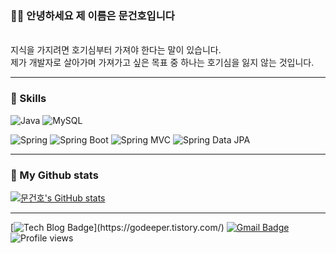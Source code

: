 ### 🙋‍♂️ 안녕하세요 제 이름은 문건호입니다

<br>
지식을 가지려면 호기심부터 가져야 한다는 말이 있습니다.<br>
제가 개발자로 살아가며 가져가고 싶은 목표 중 하나는 호기심을 잃지 않는 것입니다.

---
### 🔨 Skills
![Java](https://img.shields.io/badge/java-%23ED8B00.svg?style=for-the-badge&logo=java&logoColor=white)
![MySQL](https://img.shields.io/badge/mysql-%2300f.svg?style=for-the-badge&logo=mysql&logoColor=white)

![Spring](https://img.shields.io/badge/Spring-6DB33F.svg?style=for-the-badge&logo=Spring&logoColor=white)
![Spring Boot](https://img.shields.io/badge/-Spring%20Boot-6DB33F?style=for-the-badge&logo=spring%20boot&logoColor=white)
![Spring MVC](https://img.shields.io/badge/-Spring%20MVC-6DB33F?style=for-the-badge)
![Spring Data JPA](https://img.shields.io/badge/-Spring%20Data%20JPA-6DB33F?style=for-the-badge)

---
### 🌌 My Github stats
[![문건호's GitHub stats](https://github-readme-stats.vercel.app/api?username=mgunho18)](https://github.com/anuraghazra/github-readme-stats)

---
[![Tech Blog Badge](http://img.shields.io/badge/-Tech%20blog-black?style=flat-square&logo=github&link=[https://github.com/mgunho18](https://godeeper.tistory.com/))](https://godeeper.tistory.com/)
[![Gmail Badge](https://img.shields.io/badge/Gmail-d14836?style=flat-square&logo=Gmail&logoColor=white&link=mailto:mgunho18@gmail.com)](mailto:mgunho18@gmail.com)
![Profile views](https://gpvc.arturio.dev/mgunho18)
